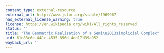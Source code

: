 ```yaml
---
content_type: external-resource
external_url: http://www.jstor.org/stable/1969967
has_external_license_warning: true
license: https://en.wikipedia.org/wiki/All_rights_reserved
status: ''
title: "The Geometric Realization of a Semi\u2013simplicial Complex"
uid: 61e83c6e-441c-4535-856d-4ed17d39a952
wayback_url: ''
---
```

